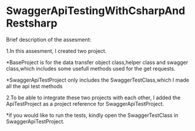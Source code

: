 # SwaggerApiTestingWithCsharpAndRestsharp
Brief description of the assesment:

1.In this assesment, I created two project.

*BaseProject is for the data transfer object class,helper class and swagger class,which includes 
some usefull methods used for the get requests.

*SwaggerApiTestProject only includes the SwaggerTestClass,which I made all the api test methods 

2.To be able to integrate these two projects with each other, I added the ApiTestProject as a project reference for  SwaggerApiTestProject.

*if you would like to run the tests, kindly open the SwaggerTestClass in SwaggerApiTestProject.
